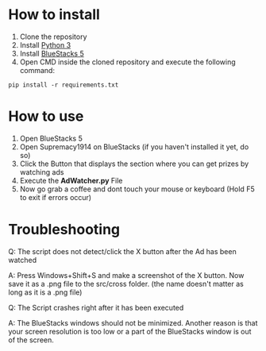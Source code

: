 # How to install

1. Clone the repository
2. Install [Python 3](https://www.python.org/downloads/)
3. Install [BlueStacks 5](https://www.bluestacks.com/de/index.html)
4. Open CMD inside the cloned repository and execute the following command:

```
pip install -r requirements.txt
```

# How to use

1. Open BlueStacks 5
2. Open Supremacy1914 on BlueStacks (if you haven't installed it yet, do so)
3. Click the Button that displays the section where you can get prizes by watching ads
4. Execute the **AdWatcher.py** File
5. Now go grab a coffee and dont touch your mouse or keyboard (Hold F5 to exit if errors occur)

# Troubleshooting

Q: The script does not detect/click the X button after the Ad has been watched

A: Press Windows+Shift+S and make a screenshot of the X button. Now save it as a .png file to the src/cross folder. (the name doesn't matter as long as it is a .png file)

Q: The Script crashes right after it has been executed

A: The BlueStacks windows should not be minimized. Another reason is that your screen resolution is too low or a part of the BlueStacks window is out of the screen.

